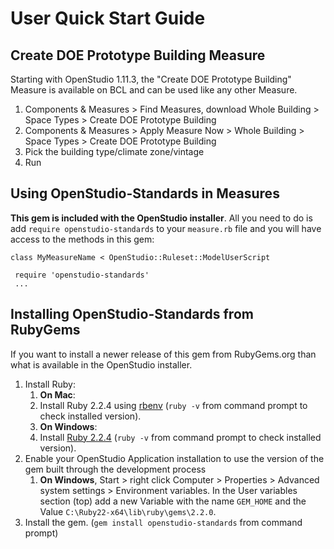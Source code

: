 # User Quick Start Guide

## Create DOE Prototype Building Measure

Starting with OpenStudio 1.11.3, the "Create DOE Prototype Building" Measure is available on BCL and can be used like any other Measure.

1. Components & Measures > Find Measures, download Whole Building > Space Types > Create DOE Prototype Building
2. Components & Measures > Apply Measure Now > Whole Building > Space Types > Create DOE Prototype Building
2. Pick the building type/climate zone/vintage
3. Run

## Using OpenStudio-Standards in Measures
**This gem is included with the OpenStudio installer**.  All you need to do is add `require openstudio-standards` to your `measure.rb` file and you will have access to the methods in this gem:
    
    class MyMeasureName < OpenStudio::Ruleset::ModelUserScript  
	  
     require 'openstudio-standards'
     ...

## Installing OpenStudio-Standards from RubyGems
If you want to install a newer release of this gem from RubyGems.org than what is available in the OpenStudio installer.

1. Install Ruby:
      1. **On Mac**:
      2. Install Ruby 2.2.4 using [rbenv](http://octopress.org/docs/setup/rbenv/) (`ruby -v` from command prompt to check installed version).
      3. **On Windows**:
      4. Install [Ruby 2.2.4](https://rubyinstaller.org/downloads/archives/) (`ruby -v` from command prompt to check installed version).
2. Enable your OpenStudio Application installation to use the version of the gem built through the development process 
    1. **On Windows**, Start > right click Computer > Properties > Advanced system settings > Environment variables.  In the User variables section (top) add a new Variable with the name `GEM_HOME` and the Value `C:\Ruby22-x64\lib\ruby\gems\2.2.0`.
3. Install the gem. (`gem install openstudio-standards` from command prompt)
